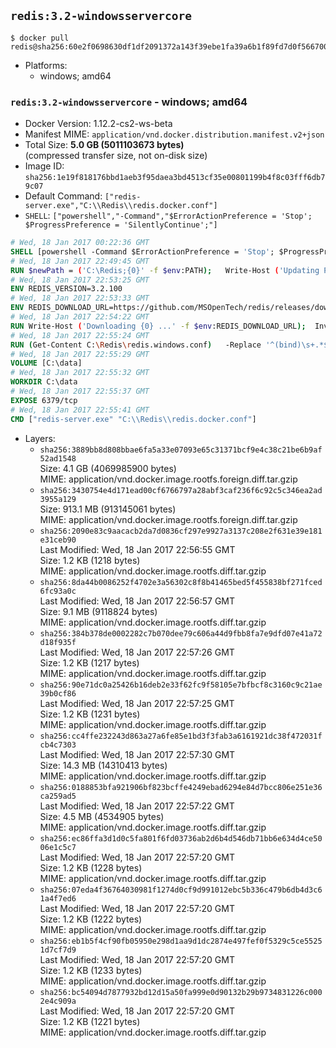 ## `redis:3.2-windowsservercore`

```console
$ docker pull redis@sha256:60e2f0698630df1df2091372a143f39ebe1fa39a6b1f89fd7d0f566700046ac7
```

-	Platforms:
	-	windows; amd64

### `redis:3.2-windowsservercore` - windows; amd64

-	Docker Version: 1.12.2-cs2-ws-beta
-	Manifest MIME: `application/vnd.docker.distribution.manifest.v2+json`
-	Total Size: **5.0 GB (5011103673 bytes)**  
	(compressed transfer size, not on-disk size)
-	Image ID: `sha256:1e19f818176bbd1aeb3f95daea3bd4513cf35e00801199b4f8c03fff6db79c07`
-	Default Command: `["redis-server.exe","C:\\Redis\\redis.docker.conf"]`
-	`SHELL`: `["powershell","-Command","$ErrorActionPreference = 'Stop'; $ProgressPreference = 'SilentlyContinue';"]`

```dockerfile
# Wed, 18 Jan 2017 00:22:36 GMT
SHELL [powershell -Command $ErrorActionPreference = 'Stop'; $ProgressPreference = 'SilentlyContinue';]
# Wed, 18 Jan 2017 22:49:45 GMT
RUN $newPath = ('C:\Redis;{0}' -f $env:PATH); 	Write-Host ('Updating PATH: {0}' -f $newPath); 	setx /M PATH $newPath;
# Wed, 18 Jan 2017 22:53:25 GMT
ENV REDIS_VERSION=3.2.100
# Wed, 18 Jan 2017 22:53:33 GMT
ENV REDIS_DOWNLOAD_URL=https://github.com/MSOpenTech/redis/releases/download/win-3.2.100/Redis-x64-3.2.100.zip
# Wed, 18 Jan 2017 22:54:22 GMT
RUN Write-Host ('Downloading {0} ...' -f $env:REDIS_DOWNLOAD_URL); 	Invoke-WebRequest -Uri $env:REDIS_DOWNLOAD_URL -OutFile 'redis.zip'; 		Write-Host 'Expanding ...'; 	Expand-Archive redis.zip -DestinationPath C:\Redis; 		Write-Host 'Verifying install ("redis-server --version") ...'; 	redis-server --version; 		Write-Host 'Removing ...'; 	Remove-Item redis.zip -Force
# Wed, 18 Jan 2017 22:55:24 GMT
RUN (Get-Content C:\Redis\redis.windows.conf) 	-Replace '^(bind)\s+.*$', '$1 0.0.0.0' 	-Replace '^(protected-mode)\s+.*$', '$1 no' 	| Set-Content C:\Redis\redis.docker.conf
# Wed, 18 Jan 2017 22:55:29 GMT
VOLUME [C:\data]
# Wed, 18 Jan 2017 22:55:32 GMT
WORKDIR C:\data
# Wed, 18 Jan 2017 22:55:37 GMT
EXPOSE 6379/tcp
# Wed, 18 Jan 2017 22:55:41 GMT
CMD ["redis-server.exe" "C:\\Redis\\redis.docker.conf"]
```

-	Layers:
	-	`sha256:3889bb8d808bbae6fa5a33e07093e65c31371bcf9e4c38c21be6b9af52ad1548`  
		Size: 4.1 GB (4069985900 bytes)  
		MIME: application/vnd.docker.image.rootfs.foreign.diff.tar.gzip
	-	`sha256:3430754e4d171ead00cf6766797a28abf3caf236f6c92c5c346ea2ad3955a129`  
		Size: 913.1 MB (913145061 bytes)  
		MIME: application/vnd.docker.image.rootfs.foreign.diff.tar.gzip
	-	`sha256:2090e83c9aacacb2da7d0836cf297e9927a3137c208e2f631e39e181e31ceb90`  
		Last Modified: Wed, 18 Jan 2017 22:56:55 GMT  
		Size: 1.2 KB (1218 bytes)  
		MIME: application/vnd.docker.image.rootfs.diff.tar.gzip
	-	`sha256:8da44b0086252f4702e3a56302c8f8b41465bed5f455838bf271fced6fc93a0c`  
		Last Modified: Wed, 18 Jan 2017 22:56:57 GMT  
		Size: 9.1 MB (9118824 bytes)  
		MIME: application/vnd.docker.image.rootfs.diff.tar.gzip
	-	`sha256:384b378de0002282c7b070dee79c606a44d9fbb8fa7e9dfd07e41a72d18f935f`  
		Last Modified: Wed, 18 Jan 2017 22:57:26 GMT  
		Size: 1.2 KB (1217 bytes)  
		MIME: application/vnd.docker.image.rootfs.diff.tar.gzip
	-	`sha256:90e71dc0a25426b16deb2e33f62fc9f58105e7bfbcf8c3160c9c21ae39b0cf86`  
		Last Modified: Wed, 18 Jan 2017 22:57:25 GMT  
		Size: 1.2 KB (1231 bytes)  
		MIME: application/vnd.docker.image.rootfs.diff.tar.gzip
	-	`sha256:cc4ffe232243d863a27a6fe85e1bd3f3fab3a6161921dc38f472031fcb4c7303`  
		Last Modified: Wed, 18 Jan 2017 22:57:30 GMT  
		Size: 14.3 MB (14310413 bytes)  
		MIME: application/vnd.docker.image.rootfs.diff.tar.gzip
	-	`sha256:0188853bfa921906bf823bcffe4249ebad6294e84d7bcc806e251e36ca259ad5`  
		Last Modified: Wed, 18 Jan 2017 22:57:22 GMT  
		Size: 4.5 MB (4534905 bytes)  
		MIME: application/vnd.docker.image.rootfs.diff.tar.gzip
	-	`sha256:ec86ffa3d1d0c5fa801f6fd03736ab2d6b4d546db71bb6e634d4ce5006e1c5c7`  
		Last Modified: Wed, 18 Jan 2017 22:57:20 GMT  
		Size: 1.2 KB (1228 bytes)  
		MIME: application/vnd.docker.image.rootfs.diff.tar.gzip
	-	`sha256:07eda4f36764030981f1274d0cf9d991012ebc5b336c479b6db4d3c61a4f7ed6`  
		Last Modified: Wed, 18 Jan 2017 22:57:20 GMT  
		Size: 1.2 KB (1222 bytes)  
		MIME: application/vnd.docker.image.rootfs.diff.tar.gzip
	-	`sha256:eb1b5f4cf90fb05950e298d1aa9d1dc2874e497fef0f5329c5ce55251d7cf7d9`  
		Last Modified: Wed, 18 Jan 2017 22:57:20 GMT  
		Size: 1.2 KB (1233 bytes)  
		MIME: application/vnd.docker.image.rootfs.diff.tar.gzip
	-	`sha256:bc54094d7877932bd12d15a50fa999e0d90132b29b9734831226c0002e4c909a`  
		Last Modified: Wed, 18 Jan 2017 22:57:20 GMT  
		Size: 1.2 KB (1221 bytes)  
		MIME: application/vnd.docker.image.rootfs.diff.tar.gzip
